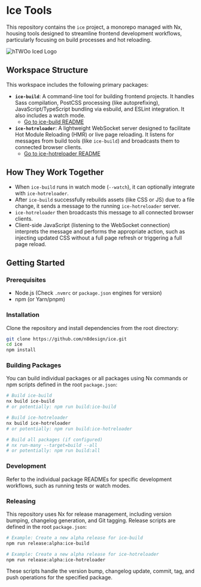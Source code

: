 # Ice Tools

This repository contains the `ice` project, a monorepo managed with Nx, housing tools designed to streamline frontend development workflows, particularly focusing on build processes and hot reloading.

![hTWOo Iced Logo](./asset/frozen.htwoo.webp)

## Workspace Structure

This workspace includes the following primary packages:

-   **`ice-build`**: A command-line tool for building frontend projects. It handles Sass compilation, PostCSS processing (like autoprefixing), JavaScript/TypeScript bundling via esbuild, and ESLint integration. It also includes a watch mode.
    -   [Go to ice-build README](./ice-build/README.md)
-   **`ice-hotreloader`**: A lightweight WebSocket server designed to facilitate Hot Module Reloading (HMR) or live page reloading. It listens for messages from build tools (like `ice-build`) and broadcasts them to connected browser clients.
    -   [Go to ice-hotreloader README](./ice-hotreloader/README.md)

## How They Work Together

-   When `ice-build` runs in watch mode (`--watch`), it can optionally integrate with `ice-hotreloader`.
-   After `ice-build` successfully rebuilds assets (like CSS or JS) due to a file change, it sends a message to the running `ice-hotreloader` server.
-   `ice-hotreloader` then broadcasts this message to all connected browser clients.
-   Client-side JavaScript (listening to the WebSocket connection) interprets the message and performs the appropriate action, such as injecting updated CSS without a full page refresh or triggering a full page reload.

## Getting Started

### Prerequisites

-   Node.js (Check `.nvmrc` or `package.json` engines for version)
-   npm (or Yarn/pnpm)

### Installation

Clone the repository and install dependencies from the root directory:

```bash
git clone https://github.com/n8design/ice.git
cd ice
npm install
```

### Building Packages

You can build individual packages or all packages using Nx commands or npm scripts defined in the root `package.json`:

```bash
# Build ice-build
nx build ice-build
# or potentially: npm run build:ice-build

# Build ice-hotreloader
nx build ice-hotreloader
# or potentially: npm run build:ice-hotreloader

# Build all packages (if configured)
# nx run-many --target=build --all
# or potentially: npm run build:all
```

### Development

Refer to the individual package READMEs for specific development workflows, such as running tests or watch modes.

### Releasing

This repository uses Nx for release management, including version bumping, changelog generation, and Git tagging. Release scripts are defined in the root `package.json`:

```bash
# Example: Create a new alpha release for ice-build
npm run release:alpha:ice-build

# Example: Create a new alpha release for ice-hotreloader
npm run release:alpha:ice-hotreloader
```

These scripts handle the version bump, changelog update, commit, tag, and push operations for the specified package.

